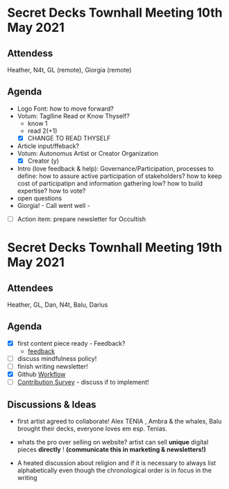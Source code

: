 # Secret Decks Townhall Meeting 10th May 2021

## Attendess
Heather, N4t, GL (remote), Giorgia (remote)

## Agenda
- Logo Font: how to move forward?
- Votum: Taglline Read or Know Thyself?
	- know 1
	- read 2(+1)
	- [x] CHANGE TO READ THYSELF
- Article input/ffeback?
- Votum: Autonomus Artist or Creator Organization
	- [x] Creator (y)
- Intro (love feedback & help): Governance/Participation, processes to define: how to assure active participation of stakeholders? how to keep cost of participatipn and information gathering low? how to build expertise? how to vote?
- open questions
- Giorgia! - Call went well - 
- [ ] Action item: prepare newsletter for Occultish


# Secret Decks Townhall Meeting 19th May 2021

## Attendees
Heather, GL, Dan, N4t, Balu, Darius

## Agenda

- [x] first content piece ready - Feedback?
	- [feedback](https://github.com/SecretDecks/Contentwriting/discussions/5)
- [ ] discuss mindfulness policy!
- [ ] finish writing newsletter!
- [x] Github [Workflow](https://github.com/SecretDecks/Documentation/discussions/4)
- [ ] [Contribution Survey](https://github.com/NFT-DAO/Governance-HOLON/discussions/96) - discuss if to implement!

## Discussions & Ideas
- first artist agreed to collaborate! Alex TENIA , Ambra & the whales, Balu brought their decks, everyone loves em esp. Tenias.

- whats the pro over selling on website? artist can sell **unique** digital pieces **directly** ! **(communicate this in marketing & newsletters!)**

- A heated discussion about religion and if it is necessary to always list alphabetically even though the chronological order is in focus in the writing
